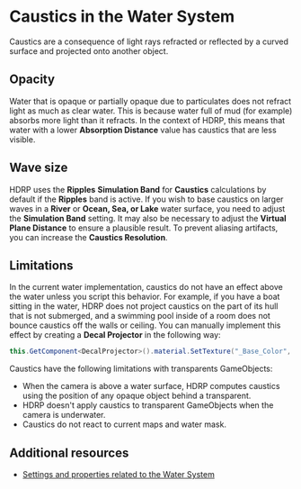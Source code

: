 # Caustics in the Water System
Caustics are a consequence of light rays refracted or reflected by a curved surface and projected onto another object.

## Opacity
Water that is opaque or partially opaque due to particulates does not refract light as much as clear water. This is because water full of mud (for example) absorbs more light than it refracts. In the context of HDRP, this means that water with a lower **Absorption Distance** value has caustics that are less visible.

## Wave size
HDRP uses the **Ripples** **Simulation Band** for **Caustics** calculations by default if the **Ripples** band is active. If you wish to base caustics on larger waves in a **River** or **Ocean, Sea, or Lake** water surface, you need to adjust the **Simulation Band** setting. It may also be necessary to adjust the **Virtual Plane Distance** to ensure a plausible result.  To prevent aliasing artifacts, you can increase the **Caustics Resolution**.

## Limitations
In the current water implementation, caustics do not have an effect above the water unless you script this behavior. For example, if you have a boat sitting in the water, HDRP does not project caustics on the part of its hull that is not submerged, and a swimming pool inside of a room does not bounce caustics off the walls or ceiling.
You can manually implement this effect by creating a **Decal Projector** in the following way:
```cs
this.GetComponent<DecalProjector>().material.SetTexture("_Base_Color", waterSurface.GetFoamBuffer(out Vector2 _));
```

Caustics have the following limitations with transparents GameObjects:
* When the camera is above a water surface, HDRP computes caustics using the position of any opaque object behind a transparent.
* HDRP doesn't apply caustics to transparent GameObjects when the camera is underwater.
* Caustics do not react to current maps and water mask.

## Additional resources
* <a href="settings-and-properties-related-to-the-water-system.md">Settings and properties related to the Water System</a>
